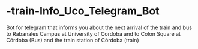 # -train-Info_Uco_Telegram_Bot
Bot for telegram that informs you about the next arrival of the train and bus to Rabanales Campus at University of Cordoba and to Colon Square at Córdoba (Bus) and the train station of Córdoba (train)
